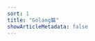 ```yaml
---
sort: 1
title: "Golang篇"
showArticleMetadata: false
---
```


<script>
    window.location.href = window.location.href + '/map'
</script>
